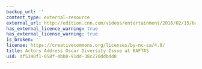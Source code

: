 ```yaml
---
backup_url: ''
content_type: external-resource
external_url: http://edition.cnn.com/videos/entertainment/2016/02/15/bafta-diversity-oscar-hollywood-elbagir-lklv.cnn
has_external_licence_warning: true
has_external_license_warning: true
is_broken: ''
license: https://creativecommons.org/licenses/by-nc-sa/4.0/
title: Actors Address Oscar Diversity Issue at BAFTAS
uid: df5340f1-058f-4bb0-91dd-38c270ddbdd8
---
```

